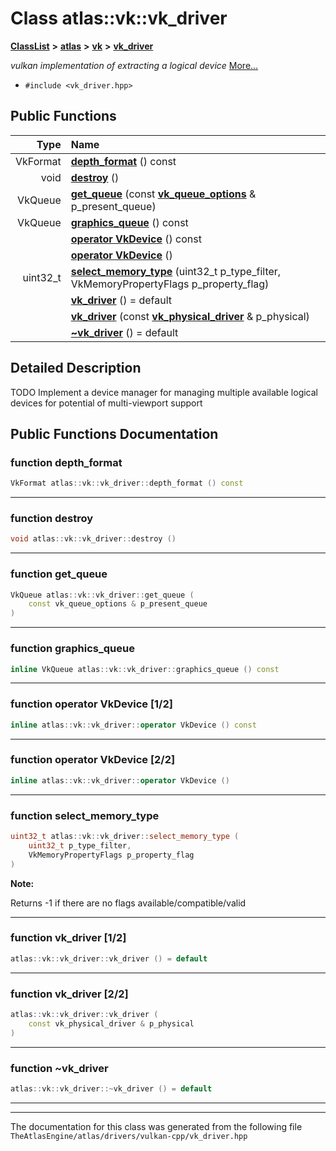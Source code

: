 

# Class atlas::vk::vk\_driver



[**ClassList**](annotated.md) **>** [**atlas**](namespaceatlas.md) **>** [**vk**](namespaceatlas_1_1vk.md) **>** [**vk\_driver**](classatlas_1_1vk_1_1vk__driver.md)



_vulkan implementation of extracting a logical device_ [More...](#detailed-description)

* `#include <vk_driver.hpp>`





































## Public Functions

| Type | Name |
| ---: | :--- |
|  VkFormat | [**depth\_format**](#function-depth_format) () const<br> |
|  void | [**destroy**](#function-destroy) () <br> |
|  VkQueue | [**get\_queue**](#function-get_queue) (const [**vk\_queue\_options**](structatlas_1_1vk_1_1vk__queue__options.md) & p\_present\_queue) <br> |
|  VkQueue | [**graphics\_queue**](#function-graphics_queue) () const<br> |
|   | [**operator VkDevice**](#function-operator-vkdevice-12) () const<br> |
|   | [**operator VkDevice**](#function-operator-vkdevice-22) () <br> |
|  uint32\_t | [**select\_memory\_type**](#function-select_memory_type) (uint32\_t p\_type\_filter, VkMemoryPropertyFlags p\_property\_flag) <br> |
|   | [**vk\_driver**](#function-vk_driver-12) () = default<br> |
|   | [**vk\_driver**](#function-vk_driver-22) (const [**vk\_physical\_driver**](classatlas_1_1vk_1_1vk__physical__driver.md) & p\_physical) <br> |
|   | [**~vk\_driver**](#function-vk_driver) () = default<br> |




























## Detailed Description


TODO  Implement a device manager for managing multiple available logical devices for potential of multi-viewport support 


    
## Public Functions Documentation




### function depth\_format 

```C++
VkFormat atlas::vk::vk_driver::depth_format () const
```




<hr>



### function destroy 

```C++
void atlas::vk::vk_driver::destroy () 
```




<hr>



### function get\_queue 

```C++
VkQueue atlas::vk::vk_driver::get_queue (
    const vk_queue_options & p_present_queue
) 
```




<hr>



### function graphics\_queue 

```C++
inline VkQueue atlas::vk::vk_driver::graphics_queue () const
```




<hr>



### function operator VkDevice [1/2]

```C++
inline atlas::vk::vk_driver::operator VkDevice () const
```




<hr>



### function operator VkDevice [2/2]

```C++
inline atlas::vk::vk_driver::operator VkDevice () 
```




<hr>



### function select\_memory\_type 

```C++
uint32_t atlas::vk::vk_driver::select_memory_type (
    uint32_t p_type_filter,
    VkMemoryPropertyFlags p_property_flag
) 
```





**Note:**

Returns -1 if there are no flags available/compatible/valid 





        

<hr>



### function vk\_driver [1/2]

```C++
atlas::vk::vk_driver::vk_driver () = default
```




<hr>



### function vk\_driver [2/2]

```C++
atlas::vk::vk_driver::vk_driver (
    const vk_physical_driver & p_physical
) 
```




<hr>



### function ~vk\_driver 

```C++
atlas::vk::vk_driver::~vk_driver () = default
```




<hr>

------------------------------
The documentation for this class was generated from the following file `TheAtlasEngine/atlas/drivers/vulkan-cpp/vk_driver.hpp`

